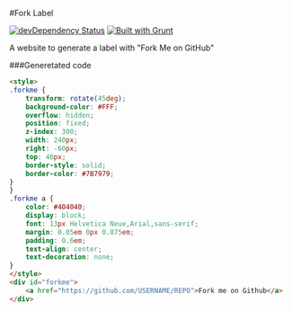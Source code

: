 #Fork Label

[![devDependency Status](https://david-dm.org/cedced19/fork-label/dev-status.svg)](https://david-dm.org/cedced19/fork-label#info=devDependencies)
[![Built with Grunt](https://cdn.gruntjs.com/builtwith.png)](http://gruntjs.com/)

A website to generate a label with "Fork Me on GitHub"


###Generetated code

```html
<style>
.forkme {
    transform: rotate(45deg);
    background-color: #FFF;
    overflow: hidden;
    position: fixed;
    z-index: 300;
    width: 240px;
    right: -60px;
    top: 46px;
    border-style: solid;
    border-color: #7B7979;
}
}
.forkme a {
    color: #404040;
    display: block;
    font: 13px Helvetica Neue,Arial,sans-serif;
    margin: 0.05em 0px 0.075em;
    padding: 0.6em;
    text-align: center;
    text-decoration: none;
}
</style>
<div id="forkme">
    <a href="https://github.com/USERNAME/REPO">Fork me on Github</a>
</div>
```